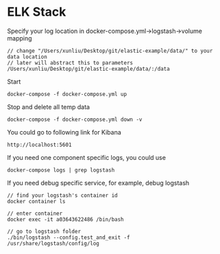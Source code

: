# ELK Stack

Specify your log location in docker-compose.yml->logstash->volume mapping
```
// change "/Users/xunliu/Desktop/git/elastic-example/data/" to your data location
// later will abstract this to parameters
/Users/xunliu/Desktop/git/elastic-example/data/:/data
```

Start
```
docker-compose -f docker-compose.yml up
```

Stop and delete all temp data
```
docker-compose -f docker-compose.yml down -v
```

You could go to following link for Kibana
```
http://localhost:5601
```

If you need one component specific logs, you could use
```
docker-compose logs | grep logstash
```

If you need debug specific service, for example, debug logstash
```
// find your logstash's container id
docker container ls

// enter container
docker exec -it a03643622486 /bin/bash

// go to logstash folder
./bin/logstash --config.test_and_exit -f /usr/share/logstash/config/log
```
